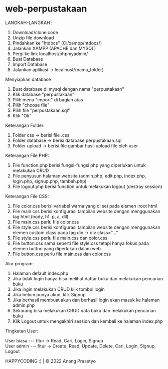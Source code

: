 # web-perpustakaan

LANGKAH-LANGKAH :
1. Download/clone code
2. Unzip file download
3. Pindahkan ke "htdocs" (C:/xampp/htdocs/)
4. Jalankan XAMPP (APACHE dan MYSQL)
5. Pergi ke link localhost/phpmyadmin/
6. Buat Database
7. Import Database
8. Jalankan aplikasi -> localhost/(nama_folder)

Menyiapkan database
1. Buat database di mysql dengan nama "perpustakaan"
2. Klik database "perpustakaan"
3. Pilih menu "import" di bagian atas
4. Pilih "choose file"
5. Pilih file "perpustakaan.sql"
6. Klik "Ok"

Keterangan Folder:
1. Folder css -> berisi file .css
2. Folder database -> berisi database perpustakaan.sql
3. Folder upload -> berisi file gambar hasil upload file oleh user

Keterangan File PHP:
1. File function.php berisi fungsi-fungsi php yang diperlukan untuk melakukan CRUD
2. File penyusun halaman website (admin.php, edit.php, index.php, login.php, signup.php, tambah.php)
3. File logout.php berisi function untuk melakukan logout (destroy session)

Keterangan File CSS:
1. File color.css berisi variabel warna yang di set pada elemen :root html
2. File main.css berisi konfigurasi tampilan website dengan menggunakan tag html (body, h1, p, a, dll)
3. File main.css perlu file color.css
4. File style.css berisi konfigurasi tampilan website dengan menggunakan elemen custom class pada tag div -> div class="..."
5. File style.css perlu file main.css dan color.css
6. File button.css sama seperti file style.css tetapi hanya fokus pada elemen button yang diperlukan dalam web
7. File button.css perlu file main.css dan color.css

Alur program:
1. Halaman default index.php
2. Jika tidak login hanya bisa melihat daftar buku dan melakukan pencarian buku
3. Jika ingin melakukan CRUD klik tombol login
4. Jika belum punya akun, klik Signup
5. Jika berhasil membuat akun dan berhasil login akan masuk ke halaman admin.php
6. Sekarang bisa melakukan CRUD data buku dan melakukan pencarian buku
7. Klik Logout untuk mengakhiri session dan kembali ke halaman index.php

<p>Tingkatan User:</p>
User biasa --- fitur -> Read, Cari, Login, Signup <br>
User admin --- fitur -> Create, Read, Update, Delete, Cari, Login, Signup, Logout <br>

HAPPYCODING :) | &copy; 2022 Anang Prasetyo
